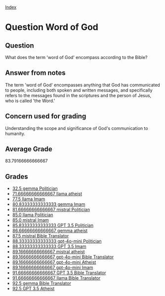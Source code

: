 
[Index](../../index.md)
# Question Word of God
## Question
What does the term 'word of God' encompass according to the Bible?

## Answer from notes
The term 'word of God' encompasses anything that God has communicated to people, including both spoken and written messages, and specifically refers to the messages found in the scriptures and the person of Jesus, who is called 'the Word.'

## Concern used for grading
Understanding the scope and significance of God's communication to humanity.

## Average Grade
83.79166666666667

## Grades
 * [32.5 gemma Politician](../answers/gemma_Politician/Word_of_God.md)
 * [71.66666666666667 llama atheist](../answers/llama_atheist/Word_of_God.md)
 * [77.5 llama Imam](../answers/llama_Imam/Word_of_God.md)
 * [80.83333333333333 gemma Imam](../answers/gemma_Imam/Word_of_God.md)
 * [81.66666666666667 mistral Politician](../answers/mistral_Politician/Word_of_God.md)
 * [85.0 llama Politician](../answers/llama_Politician/Word_of_God.md)
 * [85.0 mistral Imam](../answers/mistral_Imam/Word_of_God.md)
 * [85.83333333333333 GPT 3.5 Politician](../answers/GPT_3.5_Politician/Word_of_God.md)
 * [86.66666666666667 gemma atheist](../answers/gemma_atheist/Word_of_God.md)
 * [87.5 mistral Bible Translator](../answers/mistral_Bible_Translator/Word_of_God.md)
 * [88.33333333333333 gpt-4o-mini Politician](../answers/gpt-4o-mini_Politician/Word_of_God.md)
 * [88.33333333333333 GPT 3.5 Imam](../answers/GPT_3.5_Imam/Word_of_God.md)
 * [89.16666666666667 mistral atheist](../answers/mistral_atheist/Word_of_God.md)
 * [89.16666666666667 gpt-4o-mini Bible Translator](../answers/gpt-4o-mini_Bible_Translator/Word_of_God.md)
 * [89.16666666666667 gpt-4o-mini Atheist](../answers/gpt-4o-mini_Atheist/Word_of_God.md)
 * [89.16666666666667 gpt-4o-mini Imam](../answers/gpt-4o-mini_Imam/Word_of_God.md)
 * [91.66666666666667 GPT 3.5 Bible Translator](../answers/GPT_3.5_Bible_Translator/Word_of_God.md)
 * [91.66666666666667 llama Bible Translator](../answers/llama_Bible_Translator/Word_of_God.md)
 * [92.5 gemma Bible Translator](../answers/gemma_Bible_Translator/Word_of_God.md)
 * [92.5 GPT 3.5 Atheist](../answers/GPT_3.5_Atheist/Word_of_God.md)
